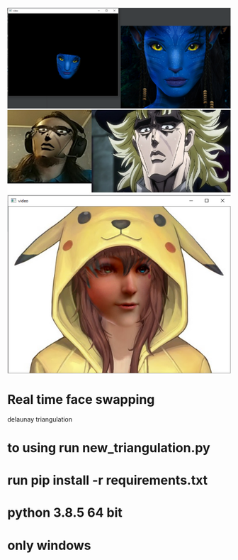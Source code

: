 ![Screenshot](screenshots/1.png)
![Screenshot](screenshots/2.png)
![Screenshot](screenshots/demo3.png)
# Real time face swapping
 delaunay triangulation
# to using run new_triangulation.py
# run pip install -r requirements.txt
# python 3.8.5 64 bit
# only windows
